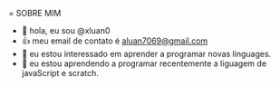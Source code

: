  = SOBRE MIM
 
- 👋 hola, eu sou @xluan0
- 👍 meu email de contato é aluan7069@gmail.com
- 👀 eu estou interessado em aprender a programar novas linguages.
- 🌱 eu estou aprendendo a programar recentemente a liguagem de javaScript e scratch.
